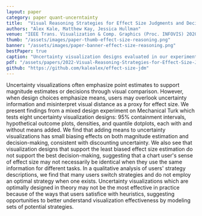 ```yaml
---
layout: paper
category: paper quant-uncerntainty
title:  "Visual Reasoning Strategies for Effect Size Judgments and Decisions"
authors: "Alex Kale, Matthew Kay, Jessica Hullman"
venue: "IEEE Trans. Visualization & Comp. Graphics (Proc. INFOVIS) 2020"
thumb: "/assets/images/paper-thumb-effect-size-reasoning.png"
banner: "/assets/images/paper-banner-effect-size-reasoning.png"
bestPaper: true
caption: "Uncertainty visualization designs evaluated in our experiment."
pdf: "/assets/papers/2022-Visual-Reasoning-Strategies-for-Effect-Size-Judgements.pdf"
github: "https://github.com/kalealex/effect-size-jdm"
---
```


<!-- abstract -->
Uncertainty visualizations often emphasize point estimates to support magnitude estimates or decisions through visual comparison. However, when design choices emphasize means, users may overlook uncertainty information and misinterpret visual distance as a proxy for effect size. We present findings from a mixed design experiment on Mechanical Turk which tests eight uncertainty visualization designs: 95% containment intervals, hypothetical outcome plots, densities, and quantile dotplots, each with and without means added. We find that adding means to uncertainty visualizations has small biasing effects on both magnitude estimation and decision-making, consistent with discounting uncertainty. We also see that visualization designs that support the least biased effect size estimation do not support the best decision-making, suggesting that a chart user's sense of effect size may not necessarily be identical when they use the same information for different tasks. In a qualitative analysis of users' strategy descriptions, we find that many users switch strategies and do not employ an optimal strategy when one exists. Uncertainty visualizations which are optimally designed in theory may not be the most effective in practice because of the ways that users satisfice with heuristics, suggesting opportunities to better understand visualization effectiveness by modeling sets of potential strategies.